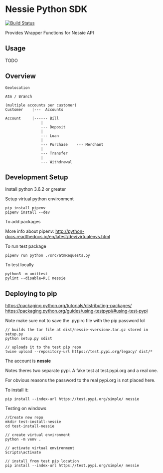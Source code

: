 # Nessie Python SDK

[![Build Status](https://travis-ci.org/nessieisreal/nessie-python-sdk.svg?branch=master)](https://travis-ci.org/nessieisreal/nessie-python-sdk)

Provides Wrapper Functions for Nessie API

## Usage
TODO



## Overview


    Geolocation 
    
    Atm / Branch 

    (multiple accounts per customer)
    Customer    |---  Accounts
    
    Account     |------ Bill
                    |
                    --- Deposit
                    |
                    --- Loan
                    |
                    --- Purchase    --- Merchant
                    |
                    --- Transfer
                    |
                    --- Withdrawal


## Development Setup

Install python 3.6.2 or greater

Setup virtual python environment

    pip install pipenv
    pipenv install --dev

To add packages


More info about pipenv: http://python-docs.readthedocs.io/en/latest/dev/virtualenvs.html


To run test package

    pipenv run python ./src/atmRequests.py
    
To test locally

    python3 -m unittest
    pylint --disable=R,C nessie


## Deploying to pip

https://packaging.python.org/tutorials/distributing-packages/
https://packaging.python.org/guides/using-testpypi/#using-test-pypi

Note make sure not to save the .pypirc file with the pip password lol

    // builds the tar file at dist/nessie-<version>.tar.gz stored in setup.py
    python setup.py sdist

    // uploads it to the test pip repo
    twine upload --repository-url https://test.pypi.org/legacy/ dist/*


The account is **nessie**

Notes theres two separate pypi. A fake test at test.pypi.org and a real one.

For obvious reasons the password to the real pypi.org is not placed here.

To install it:

    pip install --index-url https://test.pypi.org/simple/ nessie

Testing on windows

    //Create new repo
    mkdir test-install-nessie
    cd test-install-nessie

    // create virtual environment
    python -m venv .

    // activate virtual environment
    Scripts\activate

    // install from test pip location
    pip install --index-url https://test.pypi.org/simple/ nessie

    
